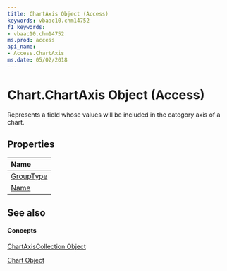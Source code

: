 ```yaml
---
title: ChartAxis Object (Access)
keywords: vbaac10.chm14752
f1_keywords:
- vbaac10.chm14752
ms.prod: access
api_name:
- Access.ChartAxis
ms.date: 05/02/2018
---
```



# Chart.ChartAxis Object (Access)

Represents a field whose values will be included in the category axis of a chart.


## Properties


|**Name**|
|:-----|
|[GroupType](chartaxis-grouptype-property-access.md)|
|[Name](chartaxis-name-property-access.md)|

## See also


#### Concepts


[ChartAxisCollection Object](chartaxiscollection-object-access.md)

[Chart Object](chart-object-access.md)
